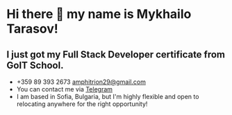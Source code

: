 # Hi there 👋 my name is Mykhailo Tarasov!

## I just got my Full Stack Developer certificate from GoIT School. 

- +359 89 393 2673 amphitrion29@gmail.com 
- You can contact me via [Telegram](https://t.me/MykhailoTarasov)
- I am based in Sofia, Bulgaria, but I'm highly flexible and open to relocating anywhere for the right opportunity!

